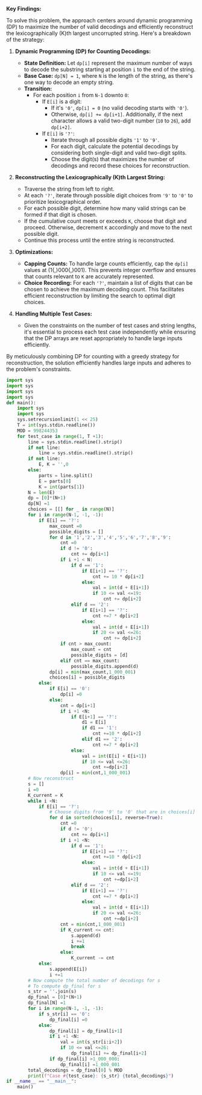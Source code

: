 **Key Findings:**

To solve this problem, the approach centers around dynamic programming (DP) to maximize the number of valid decodings and efficiently reconstruct the lexicographically \(K\)th largest uncorrupted string. Here's a breakdown of the strategy:

1. **Dynamic Programming (DP) for Counting Decodings:**
   - **State Definition:** Let `dp[i]` represent the maximum number of ways to decode the substring starting at position `i` to the end of the string.
   - **Base Case:** `dp[N] = 1`, where `N` is the length of the string, as there's one way to decode an empty string.
   - **Transition:**
     - For each position `i` from `N-1` downto `0`:
       - If `E[i]` is a digit:
         - If it's `'0'`, `dp[i] = 0` (no valid decoding starts with `'0'`).
         - Otherwise, `dp[i] += dp[i+1]`. Additionally, if the next character allows a valid two-digit number (`10` to `26`), add `dp[i+2]`.
       - If `E[i]` is `'?'`:
         - Iterate through all possible digits `'1'` to `'9'`.
         - For each digit, calculate the potential decodings by considering both single-digit and valid two-digit splits.
         - Choose the digit(s) that maximizes the number of decodings and record these choices for reconstruction.

2. **Reconstructing the Lexicographically \(K\)th Largest String:**
   - Traverse the string from left to right.
   - At each `'?'`, iterate through possible digit choices from `'9'` to `'0'` to prioritize lexicographical order.
   - For each possible digit, determine how many valid strings can be formed if that digit is chosen.
   - If the cumulative count meets or exceeds `K`, choose that digit and proceed. Otherwise, decrement `K` accordingly and move to the next possible digit.
   - Continue this process until the entire string is reconstructed.

3. **Optimizations:**
   - **Capping Counts:** To handle large counts efficiently, cap the `dp[i]` values at \(1{,}000{,}001\). This prevents integer overflow and ensures that counts relevant to `K` are accurately represented.
   - **Choice Recording:** For each `'?'`, maintain a list of digits that can be chosen to achieve the maximum decoding count. This facilitates efficient reconstruction by limiting the search to optimal digit choices.

4. **Handling Multiple Test Cases:**
   - Given the constraints on the number of test cases and string lengths, it's essential to process each test case independently while ensuring that the DP arrays are reset appropriately to handle large inputs efficiently.

By meticulously combining DP for counting with a greedy strategy for reconstruction, the solution efficiently handles large inputs and adheres to the problem's constraints.

```python
import sys
import sys
import sys
import sys
def main():
    import sys
    import sys
    sys.setrecursionlimit(1 << 25)
    T = int(sys.stdin.readline())
    MOD = 998244353
    for test_case in range(1, T +1):
        line = sys.stdin.readline().strip()
        if not line:
            line = sys.stdin.readline().strip()
        if not line:
            E, K = '',0
        else:
            parts = line.split()
            E = parts[0]
            K = int(parts[1])
        N = len(E)
        dp = [0]*(N+1)
        dp[N] =1
        choices = [[] for _ in range(N)]
        for i in range(N-1, -1, -1):
            if E[i] == '?':
                max_count =0
                possible_digits = []
                for d in '1','2','3','4','5','6','7','8','9':
                    cnt =0
                    if d != '0':
                        cnt += dp[i+1]
                    if i +1 < N:
                        if d == '1':
                            if E[i+1] == '?':
                                cnt += 10 * dp[i+2]
                            else:
                                val = int(d + E[i+1])
                                if 10 <= val <=19:
                                    cnt += dp[i+2]
                        elif d == '2':
                            if E[i+1] == '?':
                                cnt +=7 * dp[i+2]
                            else:
                                val = int(d + E[i+1])
                                if 20 <= val <=26:
                                    cnt += dp[i+2]
                    if cnt > max_count:
                        max_count = cnt
                        possible_digits = [d]
                    elif cnt == max_count:
                        possible_digits.append(d)
                dp[i] = min(max_count,1_000_001)
                choices[i] = possible_digits
            else:
                if E[i] == '0':
                    dp[i] =0
                else:
                    cnt = dp[i+1]
                    if i +1 <N:
                        if E[i+1] == '?':
                            d1 = E[i]
                            if d1 == '1':
                                cnt +=10 * dp[i+2]
                            elif d1 == '2':
                                cnt +=7 * dp[i+2]
                        else:
                            val = int(E[i] + E[i+1])
                            if 10 <= val <=26:
                                cnt +=dp[i+2]
                    dp[i] = min(cnt,1_000_001)
        # Now reconstruct
        s = []
        i =0
        K_current = K
        while i <N:
            if E[i] == '?':
                # Choose digits from '9' to '0' that are in choices[i]
                for d in sorted(choices[i], reverse=True):
                    cnt =0
                    if d != '0':
                        cnt += dp[i+1]
                    if i +1 <N:
                        if d == '1':
                            if E[i+1] == '?':
                                cnt +=10 * dp[i+2]
                            else:
                                val = int(d + E[i+1])
                                if 10 <= val <=19:
                                    cnt +=dp[i+2]
                        elif d == '2':
                            if E[i+1] == '?':
                                cnt +=7 * dp[i+2]
                            else:
                                val = int(d + E[i+1])
                                if 20 <= val <=26:
                                    cnt +=dp[i+2]
                    cnt = min(cnt,1_000_001)
                    if K_current <= cnt:
                        s.append(d)
                        i +=1
                        break
                    else:
                        K_current -= cnt
            else:
                s.append(E[i])
                i +=1
        # Now compute the total number of decodings for s
        # To compute dp_final for s
        s_str = ''.join(s)
        dp_final = [0]*(N+1)
        dp_final[N] =1
        for i in range(N-1, -1, -1):
            if s_str[i] == '0':
                dp_final[i] =0
            else:
                dp_final[i] = dp_final[i+1]
                if i +1 <N:
                    val = int(s_str[i:i+2])
                    if 10 <= val <=26:
                        dp_final[i] += dp_final[i+2]
                if dp_final[i] >1_000_000:
                    dp_final[i] =1_000_001
        total_decodings = dp_final[0] % MOD
        print(f"Case #{test_case}: {s_str} {total_decodings}")
if __name__ == "__main__":
    main()
```